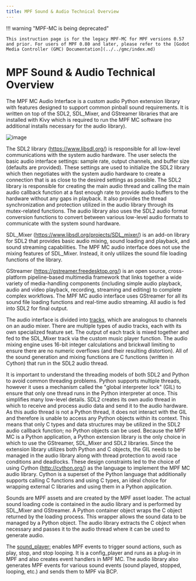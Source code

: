 ```yaml
---
title: MPF Sound & Audio Technical Overview
---
```


!!! warning "MPF-MC is being deprecated"

    This instruction page is for the legacy MPF-MC for MPF versions 0.57 and prior. For users of MPF 0.80 and later, please refer to the [Godot Media Controller (GMC) Documentation](../../gmc/index.md)

# MPF Sound & Audio Technical Overview


The MPF MC Audio Interface is a custom audio Python extension library
with features designed to support common pinball sound requirements. It
is written on top of the SDL2, SDL_Mixer, and GStreamer libraries that
are installed with Kivy which is required to run the MPF MC software (no
additional installs necessary for the audio library).

![image](images/technical_overview.png)

The SDL2 library (<https://www.libsdl.org/>) is responsible for all
low-level communications with the system audio hardware. The user
selects the basic audio interface settings: sample rate, output
channels, and buffer size (defaults are provided). These settings are
used to initialize the SDL2 library which then negotiates with the
system audio hardware to create a connection that is as close to the
desired settings as possible. The SDL2 library is responsible for
creating the main audio thread and calling the main audio callback
function at a fast enough rate to provide audio buffers to the hardware
without any gaps in playback. It also provides the thread
synchronization and protection utilized in the audio library through its
mutex-related functions. The audio library also uses the SDL2 audio
format conversion functions to convert between various low-level audio
formats to communicate with the system sound hardware.

SDL_Mixer (<https://www.libsdl.org/projects/SDL_mixer/>) is an add-on
library for SDL2 that provides basic audio mixing, sound loading and
playback, and sound streaming capabilities. The MPF MC audio interface
does not use the mixing features of SDL_Mixer. Instead, it only utilizes
the sound file loading functions of the library.

GStreamer (<https://gstreamer.freedesktop.org/>) is an open source,
cross-platform pipeline-based multimedia framework that links together a
wide variety of media-handling components (including simple audio
playback, audio and video playback, recording, streaming and editing) to
complete complex workflows. The MPF MC audio interface uses GStreamer
for all its sound file loading functions and real-time audio streaming.
All audio is fed into SDL2 for final output.

The audio interface is divided into
[tracks](tracks.md), which are
analogous to channels on an audio mixer. There are multiple types of
audio tracks, each with its own specialized feature set. The output of
each track is mixed together and fed to the SDL_Mixer track via the
custom music player function. The audio mixing engine uses 16-bit
integer calculations and brickwall limiting to ensure there are no
numeric overflows (and their resulting distortion). All of the sound
generation and mixing functions are C functions (written in Cython) that
run in the SDL2 audio thread.

It is important to understand the threading models of both SDL2 and
Python to avoid common threading problems. Python supports multiple
threads, however it uses a mechanism called the "global interpreter
lock" (GIL) to ensure that only one thread runs in the Python
interpreter at once. This simplifies many low-level details. SDL2
creates its own audio thread in which to receive and process audio data
and send it to the audio hardware. As this audio thread is not a Python
thread, it does not interact with the GIL and therefore is unable to
access any Python objects within its context. This means that only C
types and data structures may be utilized in the SDL2 audio callback
function; no Python objects can be used. Because the MPF MC is a Python
application, a Python extension library is the only choice in which to
use the GStreamer, SDL_Mixer and SDL2 libraries. Since the extension
library utilizes both Python and C objects, the GIL needs to be managed
in the audio library along with thread protection to avoid race
conditions and deadlocks. These design constraints led to the choice of
using Cython (<http://cython.org/>) as the language to implement the MPF
MC audio library. Cython is a superset of the Python language that
additionally supports calling C functions and using C types, an ideal
choice for wrapping external C libraries and using them in a Python
application.

Sounds are MPF assets and are created by the MPF asset loader. The
actual sound loading code is contained in the audio library and is
performed by SDL_Mixer and GStreamer. A Python container object wraps
the C object returned by the loading process. This wrapper allows the
sound data to be managed by a Python object. The audio library extracts
the C object when necessary and passes it to the audio thread where it
can be used to generate audio.

The [sound_player:](../../config_players/sound_player.md) enables MPF events to trigger sound actions, such as play,
stop, and stop looping. It is a config_player and runs as a plug-in in
MPF and also creates event handlers in MPF MC. The audio library also
generates MPF events for various sound events (sound played, stopped,
looping, etc.) and sends them to MPF via BCP.
